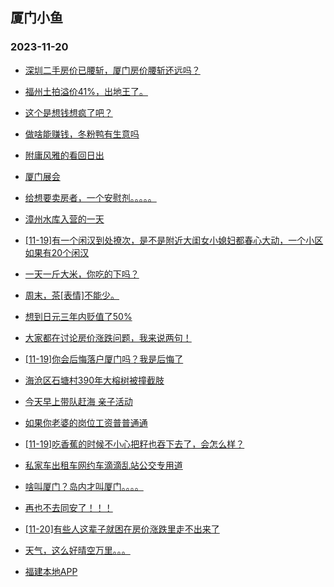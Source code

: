 ## 厦门小鱼 
### 2023-11-20

+ [深圳二手房价已腰斩，厦门房价腰斩还远吗？](http://bbs.xmfish.com/read-htm-tid-18107987.html)

+ [福州土拍溢价41%，出地王了。](http://bbs.xmfish.com/read-htm-tid-18107949.html)

+ [这个是想钱想疯了吧？](http://bbs.xmfish.com/read-htm-tid-18108162.html)

+ [做啥能赚钱，冬粉鸭有生意吗](http://bbs.xmfish.com/read-htm-tid-18107991.html)

+ [附庸风雅的看回日出](http://bbs.xmfish.com/read-htm-tid-18108010.html)

+ [厦门展会](http://bbs.xmfish.com/read-htm-tid-18107964.html)

+ [给想要卖房者，一个安慰剂。。。。。](http://bbs.xmfish.com/read-htm-tid-18108166.html)

+ [漳州水库入营的一天](http://bbs.xmfish.com/read-htm-tid-18108078.html)

+ [[11-19]有一个闲汉到处撩次，是不是附近大闺女小媳妇都春心大动，一个小区如果有20个闲汉](http://bbs.xmfish.com/read-htm-tid-18107993.html)

+ [一天一斤大米，你吃的下吗？](http://bbs.xmfish.com/read-htm-tid-18108068.html)

+ [周末，茶[表情]不能少。](http://bbs.xmfish.com/read-htm-tid-18108119.html)

+ [想到日元三年内贬值了50%](http://bbs.xmfish.com/read-htm-tid-18108161.html)

+ [大家都在讨论房价涨跌问题，我来说两句！](http://bbs.xmfish.com/read-htm-tid-18108235.html)

+ [[11-19]你会后悔落户厦门吗？我是后悔了](http://bbs.xmfish.com/read-htm-tid-18108266.html)

+ [海沧区石塘村390年大榕树被撞截肢](http://bbs.xmfish.com/read-htm-tid-18108277.html)

+ [今天早上带队赶海 亲子活动](http://bbs.xmfish.com/read-htm-tid-18108254.html)

+ [如果你老婆的岗位工资普普通通](http://bbs.xmfish.com/read-htm-tid-18108330.html)

+ [[11-19]吃香蕉的时候不小心把籽也吞下去了，会怎么样？](http://bbs.xmfish.com/read-htm-tid-18108152.html)

+ [私家车出租车网约车滴滴乱站公交专用道](http://bbs.xmfish.com/read-htm-tid-18108159.html)

+ [啥叫厦门？岛内才叫厦门。。。。](http://bbs.xmfish.com/read-htm-tid-18108474.html)

+ [再也不去同安了！！！](http://bbs.xmfish.com/read-htm-tid-18108569.html)

+ [[11-20]有些人这辈子就困在房价涨跌里走不出来了](http://bbs.xmfish.com/read-htm-tid-18108489.html)

+ [天气，这么好晴空万里。。。](http://bbs.xmfish.com/read-htm-tid-18108207.html)

+ [福建本地APP](http://bbs.xmfish.com/read-htm-tid-18108316.html)

